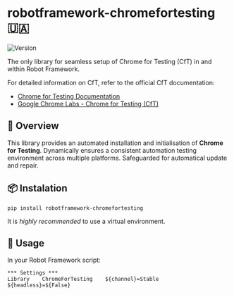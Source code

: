 # robotframework-chromefortesting :ukraine:

![Version](https://img.shields.io/badge/version-0.9.4-%2392C444)

The only library for seamless setup of Chrome for Testing (CfT) in and within Robot Framework.

For detailed information on CfT, refer to the official CfT documentation:

- [Chrome for Testing Documentation](https://developer.chrome.com/blog/chrome-for-testing/)
- [Google Chrome Labs - Chrome for Testing (CfT)](https://googlechromelabs.github.io/chrome-for-testing/)

## :book: Overview

This library provides an automated installation and initialisation of **Chrome for Testing**. 
Dynamically ensures a consistent automation testing environment across multiple platforms.
Safeguarded for automatical update and repair.

## :package: Instalation

```shell
pip install robotframework-chromefortesting
```

It is _highly recommended_ to use a virtual environment.

## :hammer: Usage

In your Robot Framework script:

```robot
*** Settings ***
Library    ChromeForTesting    ${channel}=Stable    ${headless}=${False}
```
